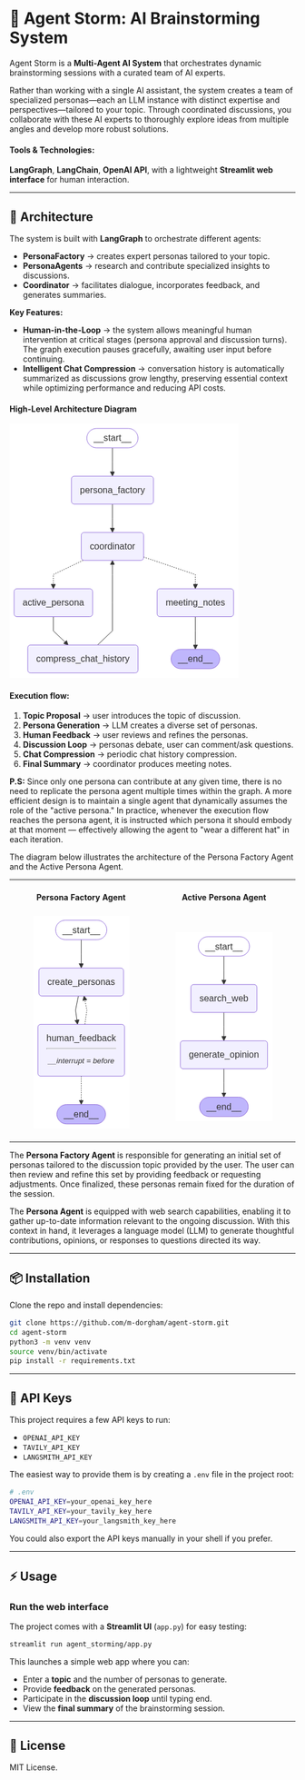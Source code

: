# 🧠 Agent Storm: AI Brainstorming System  

Agent Storm is a **Multi-Agent AI System** that orchestrates dynamic brainstorming sessions with a curated team of AI experts.

Rather than working with a single AI assistant, the system creates a team of specialized personas—each an LLM instance with distinct expertise and perspectives—tailored to your topic. Through coordinated discussions, you collaborate with these AI experts to thoroughly explore ideas from multiple angles and develop more robust solutions.

#### Tools & Technologies:
**LangGraph**, **LangChain**, **OpenAI API**, with a lightweight **Streamlit web interface** for human interaction.

---

## 🚀 Architecture  

The system is built with **LangGraph** to orchestrate different agents:  

* **PersonaFactory** → creates expert personas tailored to your topic.
* **PersonaAgents** → research and contribute specialized insights to discussions.
* **Coordinator** → facilitates dialogue, incorporates feedback, and generates summaries.

**Key Features:**
* **Human-in-the-Loop** → the system allows meaningful human intervention at critical stages (persona approval and discussion turns). The graph execution pauses gracefully, awaiting user input before continuing.
* **Intelligent Chat Compression** → conversation history is automatically summarized as discussions grow lengthy, preserving essential context while optimizing performance and reducing API costs.


#### High-Level Architecture Diagram

![Architecture Diagram](docs/agent_storm_graph.png)  

#### Execution flow:
1. **Topic Proposal** → user introduces the topic of discussion.
2. **Persona Generation** → LLM creates a diverse set of personas.
3. **Human Feedback** → user reviews and refines the personas.  
4. **Discussion Loop** → personas debate, user can comment/ask questions.
5. **Chat Compression** → periodic chat history compression.
6. **Final Summary** → coordinator produces meeting notes.

**P.S:** Since only one persona can contribute at any given time, there is no need to replicate the persona agent multiple times within the graph. A more efficient design is to maintain a single agent that dynamically assumes the role of the "active persona." In practice, whenever the execution flow reaches the persona agent, it is instructed which persona it should embody at that moment — effectively allowing the agent to "wear a different hat" in each iteration.

The diagram below illustrates the architecture of the Persona Factory Agent and the Active Persona Agent.


<table width="100%">
<tr>
  <td width="50%" align="center"><h4>Persona Factory Agent</h4></td>
  <td width="50%" align="center"><h4>Active Persona Agent</h4></td>
</tr>
<tr>
  <td width="50%" align="center">
    <img src="docs/persona_factory_graph.png" alt="Architecture Diagram"/>
    <img width="441" height="1">
  </td>
  <td width="50%" align="center">
    <img src="docs/persona_agent_graph.png" alt="System Workflow"/>
  </td>
</tr>
</table>

The **Persona Factory Agent** is responsible for generating an initial set of personas tailored to the discussion topic provided by the user. The user can then review and refine this set by providing feedback or requesting adjustments. Once finalized, these personas remain fixed for the duration of the session.

The **Persona Agent** is equipped with web search capabilities, enabling it to gather up-to-date information relevant to the ongoing discussion. With this context in hand, it leverages a language model (LLM) to generate thoughtful contributions, opinions, or responses to questions directed its way.

---

## 📦 Installation  

Clone the repo and install dependencies:  

```bash
git clone https://github.com/m-dorgham/agent-storm.git
cd agent-storm
python3 -m venv venv
source venv/bin/activate
pip install -r requirements.txt
```

---

## 🔑 API Keys  

This project requires a few API keys to run:  

- `OPENAI_API_KEY`  
- `TAVILY_API_KEY`  
- `LANGSMITH_API_KEY`  

The easiest way to provide them is by creating a `.env` file in the project root:  

```bash
# .env
OPENAI_API_KEY=your_openai_key_here
TAVILY_API_KEY=your_tavily_key_here
LANGSMITH_API_KEY=your_langsmith_key_here
```

You could also export the API keys manually in your shell if you prefer.

---

## ⚡ Usage  

### Run the web interface  

The project comes with a **Streamlit UI** (`app.py`) for easy testing:  

```bash
streamlit run agent_storming/app.py
```
This launches a simple web app where you can:

- Enter a **topic** and the number of personas to generate.
- Provide **feedback** on the generated personas.
- Participate in the **discussion loop** until typing end.
- View the **final summary** of the brainstorming session.

---

## 📜 License  

MIT License.  
